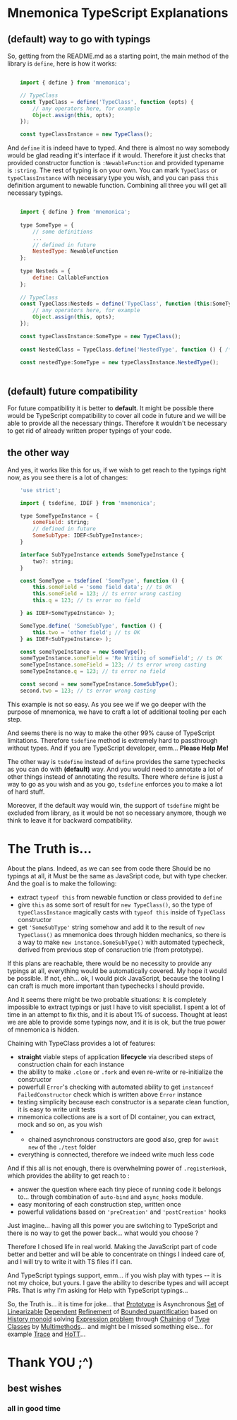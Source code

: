 
# Mnemonica TypeScript Explanations

## (default) way to go with typings

So, getting from the README.md as a starting point, the main method of the library is `define`, here is how it works:

```js

	import { define } from 'mnemonica';

	// TypeClass
	const TypeClass = define('TypeClass', function (opts) {
		// any operators here, for example
		Object.assign(this, opts);
	});

	const typeClassInstance = new TypeClass();

```

And `define` it is indeed have to typed. And there is almost no way somebody would be glad reading it's interface if it would. Therefore it just checks that provided constructor function is `:NewableFunction` and provided typename is `:string`. The rest of typing is on your own. You can mark `TypeClass` or `typeClassInstance` with necessary type you wish, and you can pass `this` definition argument to newable function. Combining all three you will get all necessary typings.


```js

	import { define } from 'mnemonica';
	
	type SomeType = {
		// some definitions
		...
		// defined in future
		NestedType: NewableFunction
	};
	
	type Nesteds = {
		define: CallableFunction
	};
	
	// TypeClass
	const TypeClass:Nesteds = define('TypeClass', function (this:SomeType, opts) {
		// any operators here, for example
		Object.assign(this, opts);
	});

	const typeClassInstance:SomeType = new TypeClass();
	
	const NestedClass = TypeClass.define('NestedType', function () { /* ... */});
	
	const nestedType:SomeType = new typeClassInstance.NestedType();
	

```

## (default) future compatibility

For future compatibility it is better to **default**. It might be possible there would be TypeScript compatibility to cover all code in future and we will be able to provide all the necessary things. Therefore it wouldn't be necessary to get rid of already written proper typings of your code.

## the other way

And yes, it works like this for us, if we wish to get reach to the typings right now, as you see there is a lot of changes:

```js
	'use strict';

	import { tsdefine, IDEF } from 'mnemonica';

	type SomeTypeInstance = {
		someField: string;
		// defined in future
		SomeSubType: IDEF<SubTypeInstance>;
	}

	interface SubTypeInstance extends SomeTypeInstance {
		two?: string;
	}

	const SomeType = tsdefine( 'SomeType', function () {
		this.someField = 'some field data'; // ts OK
		this.someField = 123; // ts error wrong casting
		this.q = 123; // ts error no field

	} as IDEF<SomeTypeInstance> );

	SomeType.define( 'SomeSubType', function () {
		this.two = 'other field'; // ts OK
	} as IDEF<SubTypeInstance> );

	const someTypeInstance = new SomeType();
	someTypeInstance.someField = 'Re Writing of someField'; // ts OK
	someTypeInstance.someField = 123; // ts error wrong casting
	someTypeInstance.q = 123; // ts error no field

	const second = new someTypeInstance.SomeSubType();
	second.two = 123; // ts error wrong casting

```

This example is not so easy. As you see we if we go deeper with the purpose of mnemonica, we have to craft a lot of additional tooling per each step.

And seems there is no way to make the other 99% cause of TypeScript limitations. Therefore `tsdefine` method is extremely hard to passthrough without types. And if you are TypeScript developer, emm... **Please Help Me!**

The other way is `tsdefine` instead of `define` provides the same typechecks as you can do with **(default)** way. And you would need to annotate a lot of other things instead of annotating the results. There where `define` is just a way to go as you wish and as you go, `tsdefine` enforces you to make a lot of hard stuff. 

Moreover, if the default way would win, the support of `tsdefine` might be excluded from library, as it would be not so necessary anymore, though we think to leave it for backward compatibility.

# The Truth is...

About the plans. Indeed, as we can see from code there Should be no typings at all, it Must be the same as JavaSript code, but with type checker. And the goal is to make the following:

* extract `typeof this` from newable function or class provided to `define`
* give `this` as some sort of result for `new TypeClass()`, so the type of `typeClassInstance` magically casts with `typeof this` inside of `TypeClass` constructor
* get `'SomeSubType'` string somehow and add it to the result of `new TypeClass()` as mnemonica does through hidden mechanics, so there is a way to make `new instance.SomeSubType()` with automated typecheck, derived from previous step of consruction trie (from prototype).

If this plans are reachable, there would be no necessity to provide any typings at all, everything would be automatically covered. My hope it would be possible. If not, ehh... ok, I would pick JavaScript, because the tooling I can craft is much more important than typechecks I should provide.

And it seems there might be two probable situations: it is completely impossible to extract typings or just I have to visit specialist. I spent a lot of time in an attempt to fix this, and it is about 1% of success. Thought at least we are able to provide some typings now, and it is is ok, but the true power of mnemonica is hidden.

Chaining with TypeClass provides a lot of features:
* **straight** viable steps of application **lifecycle** via described steps of construction chain for each instance
* the ability to make `.clone` or `.fork` and even re-write or re-initialize the constructor
* powerfull `Error`'s checking with automated ability to get `instanceof FailedConstructor` check which is written above `Error` instance
* testing simplicity because each constructor is a separate clean function, it is easy to write unit tests
* mnemonica collections are is a sort of DI container, you can extract, mock and so on, as you wish
* * chained asynchronous constructors are good also, grep for `await new` of the `./test` folder
* everything is connected, therefore we indeed write much less code

And if this all is not enough, there is overwhelming power of `.registerHook`, which provides the ability to get reach to :

* answer the question where each tiny piece of running code it belongs to... through combination of `auto-bind` and `async_hooks` module.
* easy monitoring of each construction step, written once
* powerful validations based on `'preCreation'` and `'postCreation'` hooks

Just imagine... having all this power you are switching to TypeScript and there is no way to get the power back... what would you choose ?

Therefore I chosed life in real world.
Making the JavaScript part of code better and better and will be able to concentrate on things I indeed care of, and I will try to write it with TS files if I can.

And TypeScript typings support, emm... if you wish play with types -- it is not my choice, but yours. I gave the ability to describe types and will accept PRs. That is why I'm asking for Help with TypeScript typings...

So, the Truth is... it is time for joke... that [Prototype](https://developer.mozilla.org/en-US/docs/Web/JavaScript/Inheritance_and_the_prototype_chain) is Asynchronous [Set](https://en.wikipedia.org/wiki/Set_theory) of [Linearizable](https://en.wikipedia.org/wiki/Linearizability) [Dependent](https://en.wikipedia.org/wiki/Dependent_type) [Refinement](https://en.wikipedia.org/wiki/Refinement_type) of [Bounded quantification](https://en.wikipedia.org/wiki/Bounded_quantification) based on [History monoid](https://en.wikipedia.org/wiki/History_monoid) solving [Expression problem](https://en.wikipedia.org/wiki/Expression_problem) through [Chaining](https://en.wikipedia.org/wiki/Method_chaining) of [Type Classes](https://en.wikipedia.org/wiki/Type_class) by [Multimethods](https://en.wikipedia.org/wiki/Multiple_dispatch)... and might be I missed something else... for example [Trace](https://en.wikipedia.org/wiki/Trace_theory) and [HoTT](https://en.wikipedia.org/wiki/Homotopy_type_theory)...

# Thank YOU ;^)
## best wishes
### all in good time

